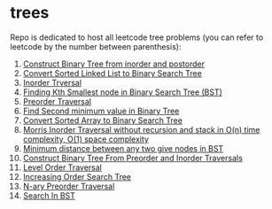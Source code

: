 # trees

Repo is dedicated to host all leetcode tree problems (you can refer to leetcode by the number between parenthesis):


1. [Construct Binary Tree from inorder and postorder](https://github.com/KumarAbhinav2/trees/blob/master/binaryTreeFromInorderPostorder(LTM-106).py)
2. [Convert Sorted Linked List to Binary Search Tree](https://github.com/KumarAbhinav2/trees/blob/master/convertSortedLinkedListtoBST(LTE-109).py)
3. [Inorder Trversal](https://github.com/KumarAbhinav2/trees/blob/master/inorderTraversal(LTM-94).py)
4. [Finding Kth Smallest node in Binary Search Tree (BST)](https://github.com/KumarAbhinav2/trees/blob/master/kthSmallestinBST(LTM-230).py)
5. [Preorder Traversal](https://github.com/KumarAbhinav2/trees/blob/master/preorderTraversal(LTM-144).py)
6. [Find Second minimum value in Binary Tree](https://github.com/KumarAbhinav2/trees/blob/master/secondMinimumValue(LTE-671).py)
7. [Convert Sorted Array to Binary Search Tree](https://github.com/KumarAbhinav2/trees/blob/master/sortedArrayToBST(LTM-108).py)
8. [Morris Inorder Traversal without recursion and stack in O(n) time complexity, O(1) space complexity](https://github.com/KumarAbhinav2/trees/blob/master/morrisInOrderTraversal.py)
9. [Minimum distance between any two give nodes in BST](https://github.com/KumarAbhinav2/trees/blob/master/minimumDistBetweenBSTNodes(LTE-783).py)
10. [Construct Binary Tree From Preorder and Inorder Traversals](https://github.com/KumarAbhinav2/trees/blob/master/binaryTreeFromPreOrderInOrder(LTM-105).py)
11. [Level Order Traversal](https://github.com/KumarAbhinav2/trees/blob/master/binary_tree_level_order_traversal(LTM-102).py)
12. [Increasing Order Search Tree](https://github.com/KumarAbhinav2/trees/blob/master/increasingOrderSearchTree(LTE-897).py)
13. [N-ary Preorder Traversal](https://github.com/KumarAbhinav2/trees/blob/master/n-aryPreorderTraversal(LTE-589).py)
14. [Search In BST](https://github.com/KumarAbhinav2/trees/blob/master/searchInBST(LTE-700).py)

